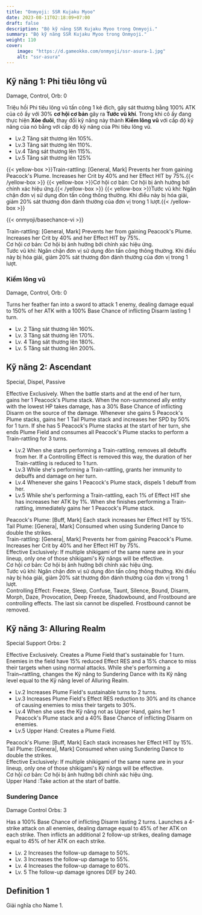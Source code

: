 ```yaml
---
title: "Onmyoji: SSR Kujaku Myoo"
date: 2023-08-11T02:18:09+07:00
draft: false
description: "Bộ kỹ năng SSR Kujaku Myoo trong Onmyoji."
summary: "Bộ kỹ năng SSR Kujaku Myoo trong Onmyoji."   
weight: 110 
cover:
    image: "https://d.gameokko.com/onmyoji/ssr-asura-1.jpg" 
    alt: "ssr-asura"  
---
```

  
## Kỹ năng 1: Phi tiêu lông vũ 
Damage, Control, Orb: 0

Triệu hồi Phi tiêu lông vũ tấn công 1 kẻ địch, gây sát thương bằng 100% ATK của cô ấy với 30% **cơ hội cơ bản** gây ra **Tước vũ khí**. Trong khi cô ấy đang thực hiện **Xòe đuôi**, thay đổi kỹ năng này thành **Kiếm lông vũ** với cấp độ kỹ năng của nó bằng với cấp độ kỹ năng của Phi tiêu lông vũ.

- Lv.2 Tăng sát thương lên 105%. 
- Lv.3 Tăng sát thương lên 110%.
- Lv.4 Tăng sát thương lên 115%.
- Lv.5 Tăng sát thương lên 125%

{{< yellow-box >}}Train-rattling: [General, Mark] Prevents her from gaining Peacock's Plume. Increases her Crit by 40% and her Effect HIT by 75%.{{< /yellow-box >}}
{{< yellow-box >}}Cơ hội cơ bản: Cơ hội bị ảnh hưởng bởi chính xác hiệu ứng.{{< /yellow-box >}}
{{< yellow-box >}}Tước vũ khí: Ngăn chặn đơn vị sử dụng đòn tấn công thông thường. Khi điều này bị hóa giải, giảm 20% sát thương đòn đánh thường của đơn vị trong 1 lượt.{{< /yellow-box >}}


{{< onmyoji/basechance-vi >}}




<div class="box2">Train-rattling: [General, Mark] Prevents her from gaining Peacock's Plume. Increases her Crit by 40% and her Effect HIT by 75%.
<div class="box1">Cơ hội cơ bản: Cơ hội bị ảnh hưởng bởi chính xác hiệu ứng.</div> 
<div class="box1">Tước vũ khí: Ngăn chặn đơn vị sử dụng đòn tấn công thông thường. Khi điều này bị hóa giải, giảm 20% sát thương đòn đánh thường của đơn vị trong 1 lượt.</div> 
 
### Kiếm lông vũ
Damage, Control, Orb: 0

Turns her feather fan into a sword to attack 1 enemy, dealing damage equal to 150% of her ATK with a 100% Base Chance of inflicting Disarm lasting 1 turn.

- Lv. 2 Tăng sát thương lên 160%.
- Lv. 3 Tăng sát thương lên 170%.
- Lv. 4 Tăng sát thương lên 180%.
- Lv. 5 Tăng sát thương lên 200%.

## Kỹ năng 2: Ascendant 
Special, Dispel, Passive

Effective Exclusively. When the battle starts and at the end of her turn, gains her 1 Peacock's Plume stack. When the non-summoned ally entity with the lowest HP takes damage, has a 30% Base Chance of inflicting Disarm on the source of the damage. Whenever she gains 5 Peacock's Plume stacks, gains her 1 Tail Plume stack and increases her SPD by 50% for 1 turn. If she has 5 Peacock's Plume stacks at the start of her turn, she ends Plume Field and consumes all Peacock's Plume stacks to perform a Train-rattling for 3 turns.

- Lv.2 When she starts performing a Train-rattling, removes all debuffs from her. If a Controlling Effect is removed this way, the duration of her Train-rattling is reduced to 1 turn.
- Lv.3 While she's performing a Train-rattling, grants her immunity to debuffs and damage on her turn.
- Lv.4 Whenever she gains 1 Peacock's Plume stack, dispels 1 debuff from her.
- Lv.5 While she's performing a Train-rattling, each 1% of Effect HIT she has increases her ATK by 1%. When she finishes performing a Train-rattling, immediately gains her 1 Peacock's Plume stack.
 
<div class="box2">Peacock's Plume: [Buff, Mark] Each stack increases her Effect HIT by 15%.</div>
<div class="box2">Tail Plume: [Genera|, Mark] Consumed when using Sundering Dance to double the strikes.</div>
<div class="box2">Train-rattling: [Genera|, Mark] Prevents her from gaining Peacock's Plume. Increases her Crit by 40% and her Effect HIT by 75%.</div>
<div class="box1">Effective Exclusively: If multiple shikigami of the same name are in your lineup, only one of those shikigami's Kỹ năngs will be effective.</div>
<div class="box1">Cơ hội cơ bản: Cơ hội bị ảnh hưởng bởi chính xác hiệu ứng.</div>
<div class="box1">Tước vũ khí: Ngăn chặn đơn vị sử dụng đòn tấn công thông thường. Khi điều này bị hóa giải, giảm 20% sát thương đòn đánh thường của đơn vị trong 1 lượt.</div>
<div class="box1">Controlling Effect: Freeze, Sleep, Confuse, Taunt, Silence, Bound, Disarm, Morph, Daze, Provocation, Deep Freeze, Shadowbound, and Frostbound are controlling effects. The last six cannot be dispelled. Frostbound cannot be removed.</div>


## Kỹ năng 3: Alluring Realm 
Special Support Orbs: 2

Effective Exclusively. Creates a Plume Field that's sustainable for 1 turn. Enemies in the field have 15% reduced Effect RES and a 15% chance to miss their targets when using normal attacks. While she's performing a Train~rattling, changes the Kỹ năng to Sundering Dance with its Kỹ năng level equal to the Kỹ năng level of Alluring Realm.

- Lv.2 Increases Plume Field's sustainable turns to 2 turns.
- Lv.3 Increases Plume Field's Effect RES reduction to 30% and its chance of causing enemies to miss their targets to 30%.
- Lv.4 When she uses the Kỹ năng not as Upper Hand, gains her 1 Peacock's Plume stack and a 40% Base Chance of inflicting Disarm on enemies.
- Lv.5 Upper Hand: Creates a Plume Field.
  
<div class="box2">Peacock's Plume: [Buff, Mark] Each stack increases her Effect HIT by 15%.</div>
<div class="box2">Tail Plume: [Genera|, Mark] Consumed when using Sundering Dance to double the strikes.</div>
<div class="box1">Effective Exclusively: If multiple shikigami of the same name are in your lineup, only one of those shikigami's Kỹ năngs will be effective.</div>
<div class="box1">Cơ hội cơ bản: Cơ hội bị ảnh hưởng bởi chính xác hiệu ứng.</div>
<div class="box1">Upper Hand :Take action at the start of battle.</div>






### Sundering Dance 
Damage Control Orbs: 3

Has a 100% Base Chance of inflicting Disarm lasting 2 turns. Launches a 4-strike attack on all enemies, dealing damage equal to 45% of her ATK on each strike. Then inflicts an additional 2 follow-up strikes, dealing damage equal to 45% of her ATK on each strike.

- Lv. 2 Increases the follow-up damage to 50%.
- Lv. 3 Increases the follow-up damage to 55%.
- Lv. 4 Increases the follow-up damage to 60%.
- Lv. 5 The follow-up damage ignores DEF by 240.


## Definition 1
Giải nghĩa cho Name 1.